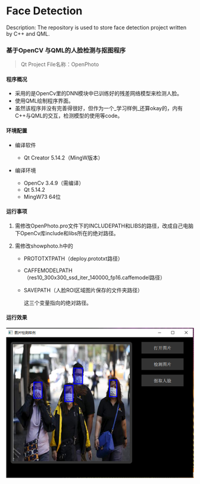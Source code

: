 # Face Detection
Description: The repository is used to store face detection project written by C++ and QML.





### 基于OpenCV 与QML的人脸检测与抠图程序

> Qt Project File名称：OpenPhoto



#### 程序概况

* 采用的是OpenCv里的DNN模块中已训练好的残差网络模型来检测人脸。
* 使用QML绘制程序界面。
* 虽然该程序并没有完善得很好，但作为一个_学习样例_还算okay的，内有C++与QML的交互，检测模型的使用等code。

#### 环境配置

* 编译软件
  
    * Qt Creator 5.14.2（MingW版本）
* 编译环境
    * OpenCv 3.4.9（需编译）
    * Qt 5.14.2
    * MingW73 64位
    
#### 运行事项
1. 需修改OpenPhoto.pro文件下的INCLUDEPATH和LIBS的路径，改成自己电脑下OpenCv库include和libs所在的绝对路径。

2. 需修改showphoto.h中的

   * PROTOTXTPATH（deploy.prototxt路径）

   * CAFFEMODELPATH（res10_300x300_ssd_iter_140000_fp16.caffemodel路径）

   * SAVEPATH（人脸ROI区域图片保存的文件夹路径）

     这三个变量指向的绝对路径。


#### 运行效果

![效果图](/resultImage/resultImage.png)